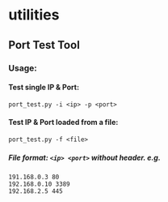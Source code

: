 # utilities

## Port Test Tool
### Usage:
#### Test single IP & Port:
`port_test.py -i <ip> -p <port>`
#### Test IP & Port loaded from a file:
`port_test.py -f <file>`
##### File format: `<ip> <port>` without header. e.g.
```
191.168.0.3 80
192.168.0.10 3389
192.168.2.5 445
```

